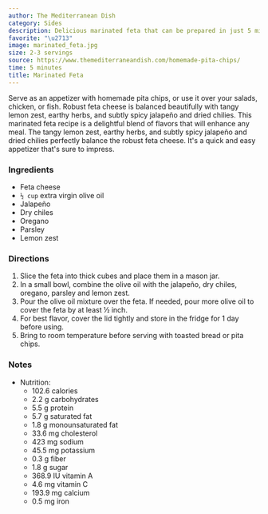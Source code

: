 ```yaml
---
author: The Mediterranean Dish
category: Sides
description: Delicious marinated feta that can be prepared in just 5 minutes.
favorite: "\u2713"
image: marinated_feta.jpg
size: 2-3 servings
source: https://www.themediterraneandish.com/homemade-pita-chips/
time: 5 minutes
title: Marinated Feta
---
```


Serve as an appetizer with homemade pita chips, or use it over your salads, chicken, or fish. Robust feta cheese is balanced beautifully with tangy lemon zest, earthy herbs, and subtly spicy jalapeño and dried chilies. This marinated feta recipe is a delightful blend of flavors that will enhance any meal. The tangy lemon zest, earthy herbs, and subtly spicy jalapeño and dried chilies perfectly balance the robust feta cheese. It's a quick and easy appetizer that's sure to impress.

### Ingredients

* Feta cheese
* `½ cup` extra virgin olive oil
* Jalapeño
* Dry chiles
* Oregano
* Parsley
* Lemon zest

### Directions

1. Slice the feta into thick cubes and place them in a mason jar.
2. In a small bowl, combine the olive oil with the jalapeño, dry chiles, oregano, parsley and lemon zest.
3. Pour the olive oil mixture over the feta. If needed, pour more olive oil to cover the feta by at least ½ inch.
4. For best flavor, cover the lid tightly and store in the fridge for 1 day before using.
5. Bring to room temperature before serving with toasted bread or pita chips.

### Notes

- Nutrition:
  - 102.6 calories
  - 2.2 g carbohydrates
  - 5.5 g protein
  - 5.7 g saturated fat
  - 1.8 g monounsaturated fat
  - 33.6 mg cholesterol
  - 423 mg sodium
  - 45.5 mg potassium
  - 0.3 g fiber
  - 1.8 g sugar
  - 368.9 IU vitamin A
  - 4.6 mg vitamin C
  - 193.9 mg calcium
  - 0.5 mg iron